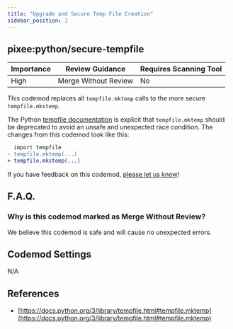 ```yaml
---
title: "Upgrade and Secure Temp File Creation"
sidebar_position: 1
---
```


## pixee:python/secure-tempfile

| Importance | Review Guidance      | Requires Scanning Tool |
| ---------- | -------------------- | ---------------------- |
| High       | Merge Without Review | No                     |

This codemod replaces all `tempfile.mktemp` calls to the more secure `tempfile.mkstemp`.

The Python [tempfile documentation](https://docs.python.org/3/library/tempfile.html#tempfile.mktemp) is explicit
that `tempfile.mktemp` should be deprecated to avoid an unsafe and unexpected race condition.
The changes from this codemod look like this:

```diff
  import tempfile
- tempfile.mktemp(...)
+ tempfile.mkstemp(...)
```

If you have feedback on this codemod, [please let us know](mailto:feedback@pixee.ai)!

## F.A.Q.

### Why is this codemod marked as Merge Without Review?

We believe this codemod is safe and will cause no unexpected errors.

## Codemod Settings

N/A

## References

- [https://docs.python.org/3/library/tempfile.html#tempfile.mktemp](https://docs.python.org/3/library/tempfile.html#tempfile.mktemp)

